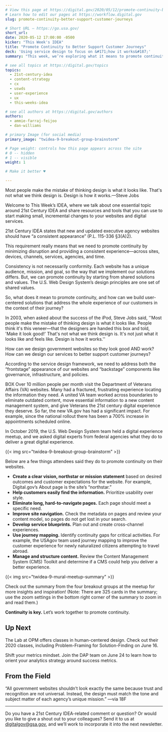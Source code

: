 ```yaml
---
# View this page at https://digital.gov/2020/05/12/promote-continuity-better-support-customer-journeys
# Learn how to edit our pages at https://workflow.digital.gov
slug: promote-continuity-better-support-customer-journeys

# Short URL — https://go.usa.gov/
short_url: 
date: 2020-05-12 17:00:00 -0500
kicker: "This Week's IDEA"
title: "Promote Continuity to Better Support Customer Journeys"
deck: 'Using service design to focus on &#171;how it works&#187;'
summary: "This week, we’re exploring what it means to promote continuity, and we’re taking a look at ways to use service design to deliver a great experience."

# see all topics at https://digital.gov/topics
topics: 
  - 21st-century-idea
  - content-strategy
  - cx
  - uswds
  - user-experience
  - ux
  - this-weeks-idea

# see all authors at https://digital.gov/authors
authors: 
  - ammie-farraj-feijoo
  - dan-williams

# primary Image (for social media)
primary_image: "twidea-9-breakout-group-brainstorm"

# Page weight: controls how this page appears across the site
# 0 -- hidden
# 1 -- visible
weight: 1

# Make it better ♥

---
```


Most people make the mistake of thinking design is what it looks like. That's not what we think design is. Design is how it works.—Steve Jobs

Welcome to This Week’s IDEA, where we talk about one essential topic around 21st Century IDEA and share resources and tools that you can use to start making small, incremental changes to your websites and digital services.

21st Century IDEA states that new and updated executive agency websites should have “a consistent appearance” (P.L. 115-336 §3(A)2).

This requirement really means that we need to promote continuity by minimizing disruption and providing a consistent experience—across sites, devices, channels, services, agencies, and time. 

Consistency is not necessarily conformity. Each website has a unique audience, mission, and goal, so the way that we implement our solutions differs. But, we can promote continuity by starting from shared solutions and values. The U.S. Web Design System’s design principles are one set of shared values. 

So, what does it mean to promote continuity, and how can we build user-centered solutions that address the whole experience of our customers in the context of their journey?

In 2003, when asked about the success of the iPod, Steve Jobs said, ''Most people make the mistake of thinking design is what it looks like. People think it's this veneer—that the designers are handed this box and told, 'Make it look good!' That's not what we think design is. It's not just what it looks like and feels like. Design is how it works.''

How can we design government websites so they look good AND work? How can we design our services to better support customer journeys?

According to the service design framework, we need to address both the “frontstage” appearance of our websites and “backstage” components like governance, infrastructure, and policies. 

BOX
Over 10 million people per month visit the Department of Veterans Affairs (VA) websites. Many had a fractured, frustrating experience locating the information they need. A united VA team worked across boundaries to eliminate outdated content, move essential information to a new content management system, and give Veterans the 21st century digital experience they deserve. So far, the new VA.gov has had a significant impact. For example, since the national rollout there has been a 700% increase in appointments scheduled online.

In October 2019, the U.S. Web Design System team held a digital experience meetup, and we asked digital experts from federal agencies what they do to deliver a great digital experience. 

{{< img src="twidea-9-breakout-group-brainstorm" >}}

Below are a few things attendees said they do to promote continuity on their websites.

- **Create a clear vision, northstar or mission statement** based on desired outcomes and customer expectations for the website. For example, Digital.gov’s About page is the site’s “northstar.”
- **Help customers easily find the information.** Prioritize usability over style. 
- **Eliminate long, hard-to-navigate pages.** Each page should meet a specific need.
- **Improve site navigation.** Check the metadata on pages and review your content model, so pages do not get lost in your search.
- **Develop service blueprints.** Plan out and create cross-channel experiences.
- **Use journey mapping.** Identify continuity gaps for critical activities. For example, the USAgov team used journey mapping to improve the customer experience for newly naturalized citizens attempting to travel abroad.
- **Manage and structure content.** Review the Content Management System (CMS) Toolkit and determine if a CMS could help you deliver a better experience.

{{< img src="twidea-9-mural-meetup-summary" >}}

Check out the summary from the four breakout groups at the meetup for more insights and inspiration! (Note: There are 325 cards in the summary; use the zoom settings in the bottom right corner of the summary to zoom in and read them.) 

**Continuity is key.** Let’s work together to promote continuity.

## Up Next

The Lab at OPM offers classes in human-centered design. Check out their 2020 classes, including Problem-Framing for Solution-Finding on June 16.

Shift your metrics mindset. Join the DAP team on June 24 to learn how to orient your analytics strategy around success metrics.

## From the Field

“All government websites shouldn’t look exactly the same because trust and recognition are not universal. Instead, the design must match the tone and subject matter of each agency’s unique mission.” &mdash;via 18F

---

Do you have a 21st Century IDEA-related comment or question? Or would you like to give a shout out to your colleagues? Send it to us at digitalgov@gsa.gov, and we’ll work to incorporate it into the next newsletter.
